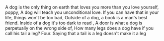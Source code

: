  A dog is the only thing on earth that loves you more than you love yourself, poppy,  A dog will teach you unconditional love. If you can have that in your life, things won't be too bad,  Outside of a dog, a book is a man's best friend. Inside of a dog it's too dark to read
, A door is what a dog is perpetually on the wrong side of,  How many legs does a dog have if you call his tail a leg? Four. Saying that a tail is a leg doesn't make it a leg
